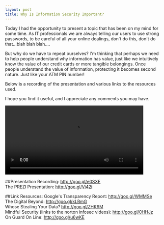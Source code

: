 ```yaml
---
layout: post
title: Why Is Information Security Important?
---
```



Today I had the opportunity to present a topic that has been on my mind for some time.
As IT professionals we are always telling our users to use strong passwords, to
be careful of all your online dealings, don't do this, don't do that...blah blah blah....

But why do we have to repeat ourselves? I'm thinking that perhaps we need to help
people understand why information has value, just like we intuitively know the value
of our credit cards or more tangible belongings. Once people understand the value
of information, protecting it becomes second nature. Just like your ATM PIN number!

Below is a recording of the presentation and various links to the resources used.

I hope you find it useful, and I appreciate any comments you may have.

<video controls="controls" style="width: 450px;" src="https://s3.amazonaws.com/static.complispace.com/michael/presentations/The+Importance+of+Information+Security/Why+Is+Information+Security+Important.m4v">
<a href="https://s3.amazonaws.com/static.complispace.com/michael/presentations/The+Importance+of+Information+Security/Why+Is+Information+Security+Important.m4v">whyisinformationsecurityimportant.m4v</a>
</video>

##Presentation
Recording: <http://goo.gl/e0SXE>  
The PREZI Presentation: <http://goo.gl/Vi42i>  

##Link Resources:
Google's Transparency Report: <http://goo.gl/WMMSe>  
The Digital Beyond: <http://goo.gl/kLBmG>  
Whose Stealing Your Data? <http://goo.gl/ZHK9M>  
Mindful Security (links to the norton infosec videos): <http://goo.gl/0HHJz>  
On Guard On Line: <http://goo.gl/u6wKE>  
